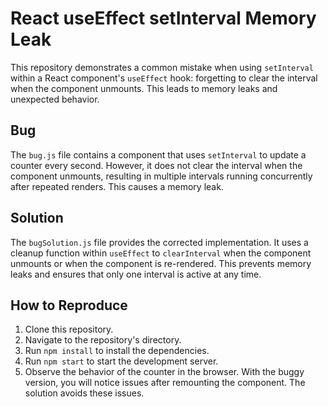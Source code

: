 # React useEffect setInterval Memory Leak

This repository demonstrates a common mistake when using `setInterval` within a React component's `useEffect` hook: forgetting to clear the interval when the component unmounts. This leads to memory leaks and unexpected behavior.

## Bug

The `bug.js` file contains a component that uses `setInterval` to update a counter every second. However, it does not clear the interval when the component unmounts, resulting in multiple intervals running concurrently after repeated renders. This causes a memory leak.

## Solution

The `bugSolution.js` file provides the corrected implementation.  It uses a cleanup function within `useEffect` to `clearInterval` when the component unmounts or when the component is re-rendered. This prevents memory leaks and ensures that only one interval is active at any time.

## How to Reproduce

1. Clone this repository.
2. Navigate to the repository's directory.
3. Run `npm install` to install the dependencies.
4. Run `npm start` to start the development server.
5. Observe the behavior of the counter in the browser.  With the buggy version, you will notice issues after remounting the component. The solution avoids these issues.